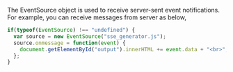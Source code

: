 
 The EventSource object is used to receive server-sent event notifications. For example, you can receive messages from server as below,

 ```javascript
 if(typeof(EventSource) !== "undefined") {
   var source = new EventSource("sse_generator.js");
   source.onmessage = function(event) {
     document.getElementById("output").innerHTML += event.data + "<br>";
   };
 }
 ```
